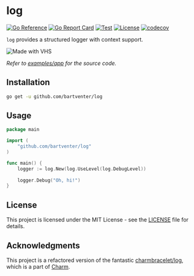 # log
[![Go Reference](https://pkg.go.dev/badge/github.com/bartventer/log.svg)](https://pkg.go.dev/github.com/bartventer/log)
[![Go Report Card](https://goreportcard.com/badge/github.com/bartventer/log)](https://goreportcard.com/report/github.com/bartventer/log)
[![Test](https://github.com/bartventer/log/actions/workflows/default.yml/badge.svg)](https://github.com/bartventer/log/actions/workflows/default.yml)
[![License](https://img.shields.io/github/license/bartventer/log)](LICENSE)
[![codecov](https://codecov.io/gh/bartventer/log/graph/badge.svg?token=btaj9v5KWM)](https://codecov.io/gh/bartventer/log)

`log` provides a structured logger with context support.

![Made with VHS](https://vhs.charm.sh/vhs-1Bb0tQxFBTi6YSCGGo5SII.gif)

_Refer to [examples/app](examples/app/app.go) for the source code._

## Installation

```bash
go get -u github.com/bartventer/log
```

## Usage

```go
package main

import (
    "github.com/bartventer/log"
)

func main() {
    logger := log.New(log.UseLevel(log.DebugLevel))
    
    logger.Debug("Oh, hi!")
}
```

## License

This project is licensed under the MIT License - see the [LICENSE](LICENSE) file for details.

## Acknowledgments

This project is a refactored version of the fantastic [charmbracelet/log](https://github.com/charmbracelet/log), which is a part of [Charm](https://charm.sh/).
